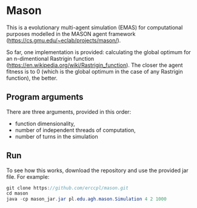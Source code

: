 # Mason

This is a evolutionary multi-agent simulation (EMAS) for computational purposes modelled in the MASON agent framework (https://cs.gmu.edu/~eclab/projects/mason/).

So far, one implementation is provided:
calculating the global optimum for an n-dimentional Rastrigin function (https://en.wikipedia.org/wiki/Rastrigin_function).
The closer the agent fitness is to 0 (which is the global optimum in the case of any Rastrigin function), the better.

## Program arguments
There are three arguments, provided in this order:
- function dimensionality,
- number of independent threads of computation,
- number of turns in the simulation

## Run
To see how this works, download the repository and use the provided jar file.
For example:
```java
git clone https://github.com/erccpl/mason.git
cd mason
java -cp mason_jar.jar pl.edu.agh.mason.Simulation 4 2 1000
```
